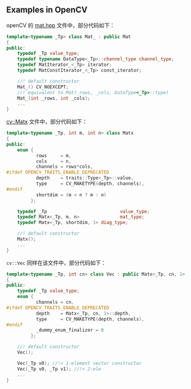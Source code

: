 ## Examples in OpenCV

openCV 的 [mat.hpp](https://github.com/opencv/opencv/blob/4.x/modules/core/include/opencv2/core/mat.hpp) 文件中，部分代码如下：

```c++
template<typename _Tp> class Mat_ : public Mat
{
public:
    typedef _Tp value_type;
    typedef typename DataType<_Tp>::channel_type channel_type;
    typedef MatIterator_<_Tp> iterator;
    typedef MatConstIterator_<_Tp> const_iterator;

    //! default constructor
    Mat_() CV_NOEXCEPT;
    //! equivalent to Mat(_rows, _cols, DataType<_Tp>::type)
    Mat_(int _rows, int _cols);
    ...
}
```

[cv::Matx](https://github.com/opencv/opencv/blob/4.x/modules/core/include/opencv2/core/matx.hpp) 文件中，部分代码如下：
```c++
template<typename _Tp, int m, int n> class Matx
{
public:
    enum {
           rows     = m,
           cols     = n,
           channels = rows*cols,
#ifdef OPENCV_TRAITS_ENABLE_DEPRECATED
           depth    = traits::Type<_Tp>::value,
           type     = CV_MAKETYPE(depth, channels),
#endif
           shortdim = (m < n ? m : n)
         };

    typedef _Tp                           value_type;
    typedef Matx<_Tp, m, n>               mat_type;
    typedef Matx<_Tp, shortdim, 1> diag_type;

    //! default constructor
    Matx();
    ...
}
```

`cv::Vec` 同样在该文件中，部分代码如下：
```c++
template<typename _Tp, int cn> class Vec : public Matx<_Tp, cn, 1>
{
public:
    typedef _Tp value_type;
    enum {
           channels = cn,
#ifdef OPENCV_TRAITS_ENABLE_DEPRECATED
           depth    = Matx<_Tp, cn, 1>::depth,
           type     = CV_MAKETYPE(depth, channels),
#endif
           _dummy_enum_finalizer = 0
         };

    //! default constructor
    Vec();

    Vec(_Tp v0); //!< 1-element vector constructor
    Vec(_Tp v0, _Tp v1); //!< 2-ele
    ...
}
```